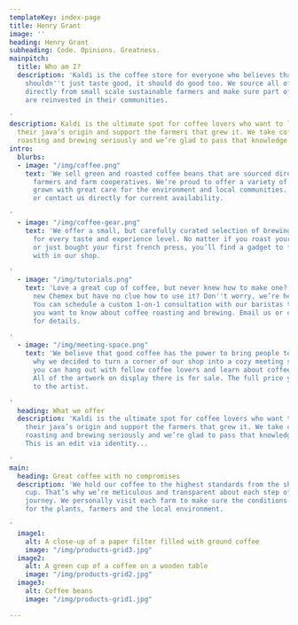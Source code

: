 ```yaml
---
templateKey: index-page
title: Henry Grant
image: ''
heading: Henry Grant
subheading: Code. Opinions. Greatness.
mainpitch:
  title: Who am I?
  description: 'Kaldi is the coffee store for everyone who believes that great coffee
    shouldn''t just taste good, it should do good too. We source all of our beans
    directly from small scale sustainable farmers and make sure part of the profits
    are reinvested in their communities.

'
description: Kaldi is the ultimate spot for coffee lovers who want to learn about
  their java’s origin and support the farmers that grew it. We take coffee production,
  roasting and brewing seriously and we’re glad to pass that knowledge to anyone.
intro:
  blurbs:
  - image: "/img/coffee.png"
    text: 'We sell green and roasted coffee beans that are sourced directly from independent
      farmers and farm cooperatives. We’re proud to offer a variety of coffee beans
      grown with great care for the environment and local communities. Check our post
      or contact us directly for current availability.

'
  - image: "/img/coffee-gear.png"
    text: 'We offer a small, but carefully curated selection of brewing gear and tools
      for every taste and experience level. No matter if you roast your own beans
      or just bought your first french press, you’ll find a gadget to fall in love
      with in our shop.

'
  - image: "/img/tutorials.png"
    text: 'Love a great cup of coffee, but never knew how to make one? Bought a fancy
      new Chemex but have no clue how to use it? Don''t worry, we’re here to help.
      You can schedule a custom 1-on-1 consultation with our baristas to learn anything
      you want to know about coffee roasting and brewing. Email us or call the store
      for details.

'
  - image: "/img/meeting-space.png"
    text: 'We believe that good coffee has the power to bring people together. That’s
      why we decided to turn a corner of our shop into a cozy meeting space where
      you can hang out with fellow coffee lovers and learn about coffee making techniques.
      All of the artwork on display there is for sale. The full price you pay goes
      to the artist.

'
  heading: What we offer
  description: 'Kaldi is the ultimate spot for coffee lovers who want to learn about
    their java’s origin and support the farmers that grew it. We take coffee production,
    roasting and brewing seriously and we’re glad to pass that knowledge to anyone.
    This is an edit via identity...

'
main:
  heading: Great coffee with no compromises
  description: 'We hold our coffee to the highest standards from the shrub to the
    cup. That’s why we’re meticulous and transparent about each step of the coffee’s
    journey. We personally visit each farm to make sure the conditions are optimal
    for the plants, farmers and the local environment.

'
  image1:
    alt: A close-up of a paper filter filled with ground coffee
    image: "/img/products-grid3.jpg"
  image2:
    alt: A green cup of a coffee on a wooden table
    image: "/img/products-grid2.jpg"
  image3:
    alt: Coffee beans
    image: "/img/products-grid1.jpg"

---
```


